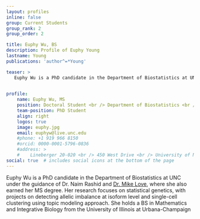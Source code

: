 ```yaml
---
layout: profiles
inline: false
group: Current Students
group_rank: 2
group_order: 2

title: Euphy Wu, BS
description: Profile of Euphy Young
lastname: Young
publications: 'author^=*Young'

teaser: >
   Euphy Wu is a PhD candidate in the Department of Biostatistics at UNC under the guidance of Dr. Naim Rashid and [Dr. Mike Love](https://mikelove.github.io/), where she also earned her MS degree. Her research focuses on statistical genetics, with projects on detecting allelic imbalance at isoform level and single-cell clustering using topic modeling approach. She holds a BS in Mathematics and Integrative Biology from the University of Illinois at Urbana-Champaign

   
profile:
    name: Euphy Wu, MS
    position: Doctoral Student <br /> Department of Biostatistics <br /> Gillings School of Global Public Health
    team-position: PhD Student
    align: right 
    logos: true
    image: euphy.jpg
    email: euphyw@live.unc.edu
    #phone: +1 919 966 8150
    #orcid: 0000-0001-5796-0836
    #address: >
    #    Lineberger 20-020 <br /> 450 West Drive <br /> University of North Carolina at Chapel Hill <br />Chapel Hill, NC, 27599
social: true  # includes social icons at the bottom of the page        
---
```


Euphy Wu is a PhD candidate in the Department of Biostatistics at UNC under the guidance of Dr. Naim Rashid and [Dr. Mike Love](https://mikelove.github.io/), where she also earned her MS degree. Her research focuses on statistical genetics, with projects on detecting allelic imbalance at isoform level and single-cell clustering using topic modeling approach. She holds a BS in Mathematics and Integrative Biology from the University of Illinois at Urbana-Champaign
